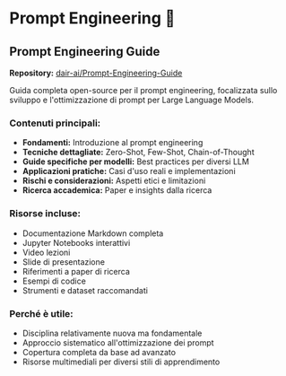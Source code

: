 # Prompt Engineering 💬

## Prompt Engineering Guide
**Repository:** [dair-ai/Prompt-Engineering-Guide](https://github.com/dair-ai/Prompt-Engineering-Guide)

Guida completa open-source per il prompt engineering, focalizzata sullo sviluppo e l'ottimizzazione di prompt per Large Language Models.

### Contenuti principali:
- **Fondamenti:** Introduzione al prompt engineering
- **Tecniche dettagliate:** Zero-Shot, Few-Shot, Chain-of-Thought
- **Guide specifiche per modelli:** Best practices per diversi LLM
- **Applicazioni pratiche:** Casi d'uso reali e implementazioni
- **Rischi e considerazioni:** Aspetti etici e limitazioni
- **Ricerca accademica:** Paper e insights dalla ricerca

### Risorse incluse:
- Documentazione Markdown completa
- Jupyter Notebooks interattivi
- Video lezioni
- Slide di presentazione
- Riferimenti a paper di ricerca
- Esempi di codice
- Strumenti e dataset raccomandati

### Perché è utile:
- Disciplina relativamente nuova ma fondamentale
- Approccio sistematico all'ottimizzazione dei prompt
- Copertura completa da base ad avanzato
- Risorse multimediali per diversi stili di apprendimento